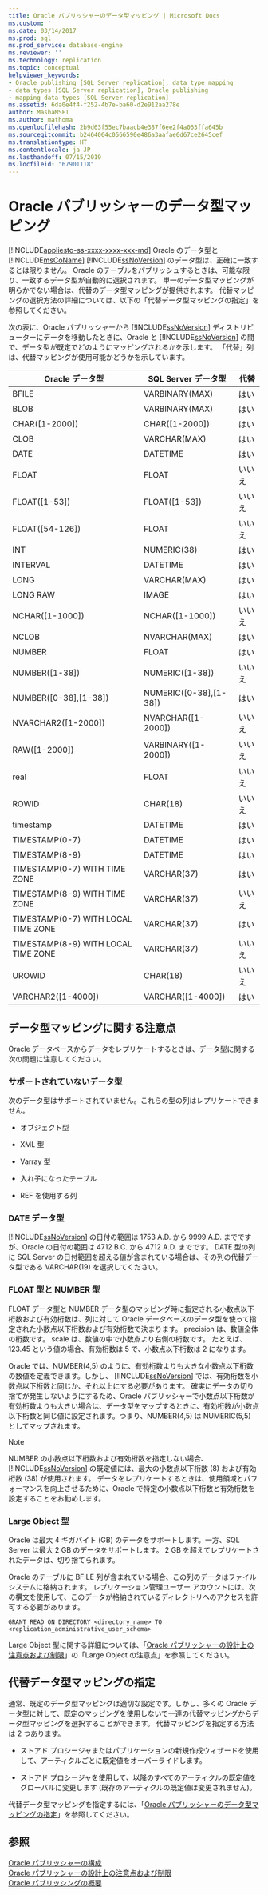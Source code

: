 ```yaml
---
title: Oracle パブリッシャーのデータ型マッピング | Microsoft Docs
ms.custom: ''
ms.date: 03/14/2017
ms.prod: sql
ms.prod_service: database-engine
ms.reviewer: ''
ms.technology: replication
ms.topic: conceptual
helpviewer_keywords:
- Oracle publishing [SQL Server replication], data type mapping
- data types [SQL Server replication], Oracle publishing
- mapping data types [SQL Server replication]
ms.assetid: 6da0e4f4-f252-4b7e-ba60-d2e912aa278e
author: MashaMSFT
ms.author: mathoma
ms.openlocfilehash: 2b9d63f55ec7baacb4e387f6ee2f4a063ffa645b
ms.sourcegitcommit: b2464064c0566590e486a3aafae6d67ce2645cef
ms.translationtype: HT
ms.contentlocale: ja-JP
ms.lasthandoff: 07/15/2019
ms.locfileid: "67901118"
---
```

# <a name="data-type-mapping-for-oracle-publishers"></a>Oracle パブリッシャーのデータ型マッピング
[!INCLUDE[appliesto-ss-xxxx-xxxx-xxx-md](../../../includes/appliesto-ss-xxxx-xxxx-xxx-md.md)]
  Oracle のデータ型と [!INCLUDE[msCoName](../../../includes/msconame-md.md)] [!INCLUDE[ssNoVersion](../../../includes/ssnoversion-md.md)] のデータ型は、正確に一致するとは限りません。 Oracle のテーブルをパブリッシュするときは、可能な限り、一致するデータ型が自動的に選択されます。 単一のデータ型マッピングが明らかでない場合は、代替のデータ型マッピングが提供されます。 代替マッピングの選択方法の詳細については、以下の「代替データ型マッピングの指定」を参照してください。  
  
 次の表に、Oracle パブリッシャーから [!INCLUDE[ssNoVersion](../../../includes/ssnoversion-md.md)] ディストリビューターにデータを移動したときに、Oracle と [!INCLUDE[ssNoVersion](../../../includes/ssnoversion-md.md)] の間で、データ型が既定でどのようにマッピングされるかを示します。 「代替」列は、代替マッピングが使用可能かどうかを示しています。  
  
|Oracle データ型|SQL Server データ型|代替|  
|----------------------|--------------------------|------------------|  
|BFILE|VARBINARY(MAX)|はい|  
|BLOB|VARBINARY(MAX)|はい|  
|CHAR([1-2000])|CHAR([1-2000])|はい|  
|CLOB|VARCHAR(MAX)|はい|  
|DATE|DATETIME|はい|  
|FLOAT|FLOAT|いいえ|  
|FLOAT([1-53])|FLOAT([1-53])|いいえ|  
|FLOAT([54-126])|FLOAT|いいえ|  
|INT|NUMERIC(38)|はい|  
|INTERVAL|DATETIME|はい|  
|LONG|VARCHAR(MAX)|はい|  
|LONG RAW|IMAGE|はい|  
|NCHAR([1-1000])|NCHAR([1-1000])|いいえ|  
|NCLOB|NVARCHAR(MAX)|はい|  
|NUMBER|FLOAT|はい|  
|NUMBER([1-38])|NUMERIC([1-38])|いいえ|  
|NUMBER([0-38],[1-38])|NUMERIC([0-38],[1-38])|はい|  
|NVARCHAR2([1-2000])|NVARCHAR([1-2000])|いいえ|  
|RAW([1-2000])|VARBINARY([1-2000])|いいえ|  
|real|FLOAT|いいえ|  
|ROWID|CHAR(18)|いいえ|  
|timestamp|DATETIME|はい|  
|TIMESTAMP(0-7)|DATETIME|はい|  
|TIMESTAMP(8-9)|DATETIME|はい|  
|TIMESTAMP(0-7) WITH TIME ZONE|VARCHAR(37)|はい|  
|TIMESTAMP(8-9) WITH TIME ZONE|VARCHAR(37)|いいえ|  
|TIMESTAMP(0-7) WITH LOCAL TIME ZONE|VARCHAR(37)|はい|  
|TIMESTAMP(8-9) WITH LOCAL TIME ZONE|VARCHAR(37)|いいえ|  
|UROWID|CHAR(18)|いいえ|  
|VARCHAR2([1-4000])|VARCHAR([1-4000])|はい|  
  
## <a name="considerations-for-data-type-mapping"></a>データ型マッピングに関する注意点  
 Oracle データベースからデータをレプリケートするときは、データ型に関する次の問題に注意してください。  
  
### <a name="unsupported-data-types"></a>サポートされていないデータ型  
 次のデータ型はサポートされていません。これらの型の列はレプリケートできません。  
  
-   オブジェクト型  
  
-   XML 型  
  
-   Varray 型  
  
-   入れ子になったテーブル  
  
-   REF を使用する列  
  
### <a name="the-date-data-type"></a>DATE データ型  
 [!INCLUDE[ssNoVersion](../../../includes/ssnoversion-md.md)] の日付の範囲は 1753 A.D. から 9999 A.D. までですが、Oracle の日付の範囲は 4712 B.C. から 4712 A.D. までです。 DATE 型の列に SQL Server の日付範囲を超える値が含まれている場合は、その列の代替データ型である VARCHAR(19) を選択してください。  
  
### <a name="float-and-number-types"></a>FLOAT 型と NUMBER 型  
 FLOAT データ型と NUMBER データ型のマッピング時に指定される小数点以下桁数および有効桁数は、列に対して Oracle データベースのデータ型を使って指定された小数点以下桁数および有効桁数で決まります。 precision は、数値全体の桁数です。 scale は、数値の中で小数点より右側の桁数です。 たとえば、123.45 という値の場合、有効桁数は 5 で、小数点以下桁数は 2 になります。  
  
 Oracle では、NUMBER(4,5) のように、有効桁数よりも大きな小数点以下桁数の数値を定義できます。しかし、 [!INCLUDE[ssNoVersion](../../../includes/ssnoversion-md.md)] では、有効桁数を小数点以下桁数と同じか、それ以上にする必要があります。 確実にデータの切り捨てが発生しないようにするため、Oracle パブリッシャーで小数点以下桁数が有効桁数よりも大きい場合は、データ型をマップするときに、有効桁数が小数点以下桁数と同じ値に設定されます。つまり、NUMBER(4,5) は NUMERIC(5,5) としてマップされます。  
  
> [!NOTE]  
>  NUMBER の小数点以下桁数および有効桁数を指定しない場合、 [!INCLUDE[ssNoVersion](../../../includes/ssnoversion-md.md)] の既定値には、最大の小数点以下桁数 (8) および有効桁数 (38) が使用されます。 データをレプリケートするときは、使用領域とパフォーマンスを向上させるために、Oracle で特定の小数点以下桁数と有効桁数を設定することをお勧めします。  
  
### <a name="large-object-types"></a>Large Object 型  
 Oracle は最大 4 ギガバイト (GB) のデータをサポートします。一方、SQL Server は最大 2 GB のデータをサポートします。 2 GB を超えてレプリケートされたデータは、切り捨てられます。  
  
 Oracle のテーブルに BFILE 列が含まれている場合、この列のデータはファイル システムに格納されます。 レプリケーション管理ユーザー アカウントには、次の構文を使用して、このデータが格納されているディレクトリへのアクセスを許可する必要があります。  
  
 `GRANT READ ON DIRECTORY <directory_name> TO <replication_administrative_user_schema>`  
  
 Large Object 型に関する詳細については、「[Oracle パブリッシャーの設計上の注意点および制限](../../../relational-databases/replication/non-sql/design-considerations-and-limitations-for-oracle-publishers.md)」の「Large Object の注意点」を参照してください。  
  
## <a name="specifying-alternative-data-type-mappings"></a>代替データ型マッピングの指定  
 通常、既定のデータ型マッピングは適切な設定です。しかし、多くの Oracle データ型に対して、既定のマッピングを使用しないで一連の代替マッピングからデータ型マッピングを選択することができます。 代替マッピングを指定する方法は 2 つあります。  
  
-   ストアド プロシージャまたはパブリケーションの新規作成ウィザードを使用して、アーティクルごとに既定値をオーバーライドします。  
  
-   ストアド プロシージャを使用して、以降のすべてのアーティクルの既定値をグローバルに変更します (既存のアーティクルの既定値は変更されません)。  
  
 代替データ型マッピングを指定するには、「[Oracle パブリッシャーのデータ型マッピングの指定](../../../relational-databases/replication/publish/specify-data-type-mappings-for-an-oracle-publisher.md)」を参照してください。  
  
## <a name="see-also"></a>参照  
 [Oracle パブリッシャーの構成](../../../relational-databases/replication/non-sql/configure-an-oracle-publisher.md)   
 [Oracle パブリッシャーの設計上の注意点および制限](../../../relational-databases/replication/non-sql/design-considerations-and-limitations-for-oracle-publishers.md)   
 [Oracle パブリッシングの概要](../../../relational-databases/replication/non-sql/oracle-publishing-overview.md)  
  
  
